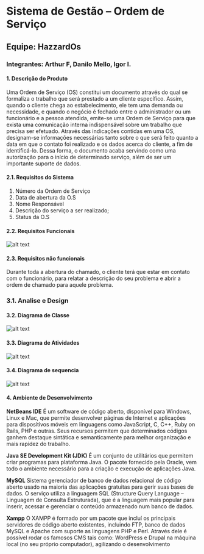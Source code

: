 # Sistema de Gestão – Ordem de Serviço

## Equipe: HazzardOs

### Integrantes: Arthur F, Danilo Mello, Igor I.

#### 1.	Descrição do Produto

Uma Ordem de Serviço (OS) constitui um documento através do qual se formaliza o trabalho que será prestado a um cliente específico. Assim, quando o cliente chega ao estabelecimento, ele tem uma demanda ou necessidade, e quando o negócio é fechado entre o administrador ou um funcionário e a pessoa atendida, emite-se uma Ordem de Serviço para que exista uma comunicação interna indispensável sobre um trabalho que precisa ser efetuado.
Através das indicações contidas em uma OS, designam-se informações necessárias tanto sobre o que será feito quanto a data em que o contato foi realizado e os dados acerca do cliente, a fim de identificá-lo. Dessa forma, o documento acaba servindo como uma autorização para o início de determinado serviço, além de ser um importante suporte de dados.

#### 2.1.  Requisitos do Sistema
1.	Número da Ordem de Serviço
2.	Data de abertura da O.S
3.	Nome Responsável
4.	Descrição do serviço a ser realizado;
5.	Status da O.S



#### 2.2.  Requisitos Funcionais
![alt text](https://i.imgur.com/liugWtd.png "Requisitos funcionais")

#### 2.3.  Requisitos não funcionais
Durante toda a abertura do chamado, o cliente terá que estar em contato com o funcionário, para relatar a descrição do seu problema e abrir a ordem de chamado para aquele problema.



### 3.1. Analise e Design

#### 3.2. Diagrama de Classe
![alt text](https://i.imgur.com/t1KOV8Y.jpg "Diagrama de Classe")

#### 3.3. Diagrama de Atividades
![alt text](https://i.imgur.com/vq8hfV4.jpg "Diagrama de Atividade")

#### 3.4. Diagrama de sequencia
 ![alt text](https://i.imgur.com/JlLJAW3.jpg "Diagrama de Sequencia")
 
#### 4. Ambiente de Desenvolvimento
**NetBeans IDE**
 É um software de código aberto, disponível para Windows, Linux e Mac, que permite desenvolver páginas de Internet e aplicações para dispositivos móveis em linguagens como JavaScript, C, C++, Ruby on Rails, PHP e outras. Seus recursos permitem que determinados códigos ganhem destaque sintática e semanticamente para melhor organização e mais rapidez do trabalho.
 
**Java SE Development Kit (JDK)**
 É um conjunto de utilitários que permitem criar programas para plataforma Java. O pacote fornecido pela Oracle, vem todo o ambiente necessário para a criação e execução de aplicações Java.
 
 **MySQL**
 Sistema gerenciador de banco de dados relacional de código aberto usado na maioria das aplicações gratuitas para gerir suas bases de dados. O serviço utiliza a linguagem SQL (Structure Query Language – Linguagem de Consulta Estruturada), que é a linguagem mais popular para inserir, acessar e gerenciar o conteúdo armazenado num banco de dados.
 
**Xampp**
O XAMPP é formado por um pacote que incluí os principais servidores de código aberto existentes, incluindo FTP, banco de dados MySQL e Apache com suporte as linguagens PHP e Perl. Através dele é possível rodar os famosos CMS tais como: WordPress e Drupal na máquina local (no seu próprio computador), agilizando o desenvolvimento
